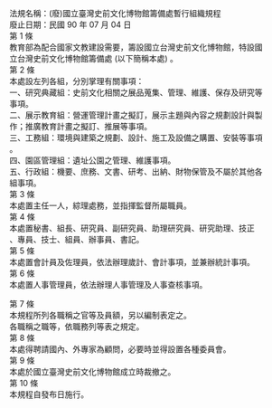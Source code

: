 法規名稱：(廢)國立臺灣史前文化博物館籌備處暫行組織規程  
廢止日期：民國 90 年 07 月 04 日  
第 1 條  
教育部為配合國家文教建設需要，籌設國立台灣史前文化博物館，特設國  
立台灣史前文化博物館籌備處 (以下簡稱本處) 。  
第 2 條  
本處設左列各組，分別掌理有關事項：  
一、研究典藏組：史前文化相關之展品蒐集、管理、維護、保存及研究等  
事項。  
二、展示教育組：營運管理計畫之擬訂，展示主題與內容之規劃設計與製  
作；推廣教育計畫之擬訂、推展等事項。  
三、工務組：環境與建築之規劃、設計、施工及設備之購置、安裝等事項  
。  
四、園區管理組：遺址公園之管理、維護事項。  
五、行政組：機要、庶務、文書、研考、出納、財物保管及不屬於其他各  
組事項。  
第 3 條  
本處置主任一人，綜理處務，並指揮監督所屬職員。  
第 4 條  
本處置秘書、組長、研究員、副研究員、助理研究員、研究助理、技正  
、專員、技士、組員、辦事員、書記。  
第 5 條  
本處置會計員及佐理員，依法辦理歲計、會計事項，並兼辦統計事項。  
第 6 條  
本處置人事管理員，依法辦理人事管理及人事查核事項。  


第 7 條  
本規程所列各職稱之官等及員額，另以編制表定之。  
各職稱之職等，依職務列等表之規定。  
第 8 條  
本處得聘請國內、外專家為顧問，必要時並得設置各種委員會。  
第 9 條  
本處於國立臺灣史前文化博物館成立時裁撤之。  
第 10 條  
本規程自發布日施行。  


